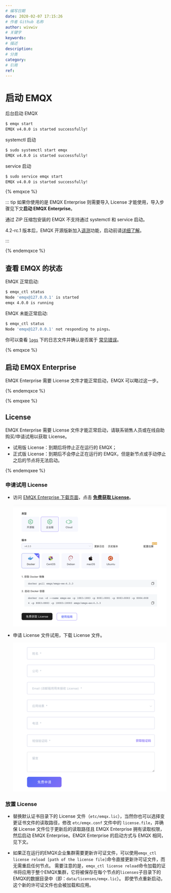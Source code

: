 ```yaml
---
# 编写日期
date: 2020-02-07 17:15:26
# 作者 Github 名称
author: wivwiv
# 关键字
keywords:
# 描述
description:
# 分类
category:
# 引用
ref:
---
```


# 启动 EMQX

后台启动 EMQX

```bash
$ emqx start
EMQX v4.0.0 is started successfully!
```

systemctl 启动

```bash
$ sudo systemctl start emqx
EMQX v4.0.0 is started successfully!
```

service 启动

```bash
$ sudo service emqx start
EMQX v4.0.0 is started successfully!
```

{% emqxce %}

::: tip
如果你使用的是 EMQX Enterprise 则需要导入 License 才能使用，导入步骤见下文**启动 EMQX Enterprise**。

通过 ZIP 压缩包安装的 EMQX 不支持通过 systemctl 和 service 启动。

4.2-rc.1 版本后，EMQX 开源版新加入[遥测](../advanced/telemetry.md)功能，启动前请[详细了解](../advanced/telemetry.md)。

:::

{% endemqxce %}

## 查看 EMQX 的状态

EMQX 正常启动:

```bash
$ emqx_ctl status
Node 'emqx@127.0.0.1' is started
emqx 4.0.0 is running
```

EMQX 未能正常启动:

```bash
$ emqx_ctl status
Node 'emqx@127.0.0.1' not responding to pings。
```

你可以查看 [`logs`](../getting-started/directory.md) 下的日志文件并确认是否属于 [常见错误](../faq/error.md#)。

{% emqxce %}

## 启动 EMQX Enterprise
EMQX Enterprise 需要 License 文件才能正常启动，EMQX 可以略过这一步。

{% endemqxce %}

{% emqxee %}

## License

EMQX Enterprise 需要 License 文件才能正常启动，请联系销售人员或在线自助购买/申请试用以获取 License。

- 试用版 License：到期后将停止正在运行的 EMQX；
- 正式版 License：到期后不会停止正在运行的 EMQX，但是新节点或手动停止之后的节点将无法启动。

{% endemqxee %}


### 申请试用 License

- 访问 [EMQX Enterprise 下载页面](https://www.emqx.com/zh/downloads?product=enterprise)，点击 **[免费获取 License](https://www.emqx.com/zh/apply-licenses/emqx)**。

    ![](./static/download_enterprise_page.png)

- 申请 License 文件试用，下载 License 文件。

    ![](./static/apply_license.png)

### 放置 License

- 替换默认证书目录下的 License 文件（`etc/emqx.lic`），当然你也可以选择变更证书文件的读取路径，修改 `etc/emqx.conf` 文件中的 `license.file`，并确保 License 文件位于更新后的读取路径且 EMQX Enterprise 拥有读取权限，然后启动 EMQX Enterprise。EMQX Enterprise 的启动方式与 EMQX 相同，见下文。

- 如果正在运行的EMQX企业集群需要更新许可证文件，可以使用`emqx_ctl license reload [path of the license file]`命令直接更新许可证文件，而无需重启任何节点。 需要注意的是，`emqx_ctl license reload`命令加载的证书将应用于整个EMQX集群，它将被保存在每个节点的`licenses`子目录下的EMQX的数据目录中（即：`data/licenses/emqx.lic`）。 即使节点重新启动，这个新的许可证文件也会被加载和应用。
